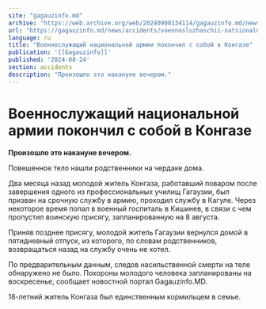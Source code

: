 ```yaml
---
site: "gagauzinfo.md"
archive: "https://web.archive.org/web/20240908134114/gagauzinfo.md/news/accidents/voennosluzhaschii-natsionalnoi-armii-pokonchil-s-soboi-v-kongaze"
url: "https://gagauzinfo.md/news/accidents/voennosluzhaschii-natsionalnoi-armii-pokonchil-s-soboi-v-kongaze"
language: ru
title: "Военнослужащий национальной армии покончил с собой в Конгазе"
publication: '[[Gagauzinfo]]'
published: '2024-08-24'
section: accidents
description: "Произошло это накануне вечером."
---
```


# Военнослужащий национальной армии покончил с собой в Конгазе

**Произошло это накануне вечером.**

Повешенное тело нашли родственники на чердаке дома.

Два месяца назад молодой житель Конгаза, работавший поваром после завершения одного из профессиональных училищ Гагаузии, был призван на срочную службу в армию, проходил службу в Кагуле. Через некоторое время попал в военный госпиталь в Кишинев, в связи с чем пропустил воинскую присягу, запланированную на 8 августа.

Приняв позднее присягу, молодой житель Гагаузии вернулся домой в пятидневный отпуск, из которого, по словам родственников, возвращаться назад на службу очень не хотел.

По предварительным данным, следов насильственной смерти на теле обнаружено не было. Похороны молодого человека запланированы на воскресенье, сообщает новостной портал Gagauzinfo.MD.

18-летний житель Конгаза был единственным кормильцем в семье.